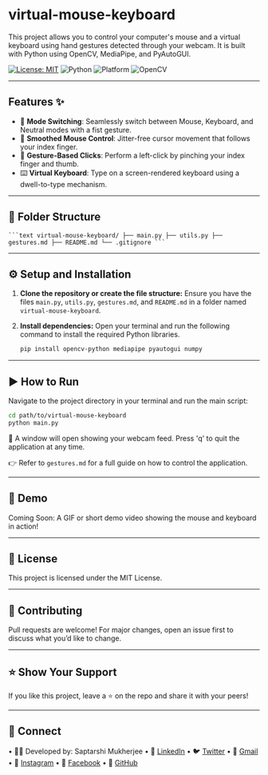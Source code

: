 # virtual-mouse-keyboard

This project allows you to control your computer's mouse and a virtual keyboard using hand gestures detected through your webcam. It is built with Python using OpenCV, MediaPipe, and PyAutoGUI.

[![License: MIT](https://img.shields.io/badge/License-MIT-yellow.svg)](LICENSE)
![Python](https://img.shields.io/badge/Python-3.7%2B-blue)
![Platform](https://img.shields.io/badge/Platform-Windows%7CLinux-lightgrey)
![OpenCV](https://img.shields.io/badge/OpenCV-4.5%2B-brightgreen)

---

## Features ✨

* 🧠 **Mode Switching**: Seamlessly switch between Mouse, Keyboard, and Neutral modes with a fist gesture.
* 🎯 **Smoothed Mouse Control**: Jitter-free cursor movement that follows your index finger.
* 🤏 **Gesture-Based Clicks**: Perform a left-click by pinching your index finger and thumb.
* ⌨️ **Virtual Keyboard**: Type on a screen-rendered keyboard using a dwell-to-type mechanism.

---

## 📂 Folder Structure

<pre lang="markdown"><code>```text virtual-mouse-keyboard/ ├── main.py ├── utils.py ├── gestures.md ├── README.md └── .gitignore ```</code></pre>

---

## ⚙️ Setup and Installation

1.  **Clone the repository or create the file structure:**
    Ensure you have the files `main.py`, `utils.py`, `gestures.md`, and `README.md` in a folder named `virtual-mouse-keyboard`.

2.  **Install dependencies:**
    Open your terminal and run the following command to install the required Python libraries.
    ```bash
    pip install opencv-python mediapipe pyautogui numpy
    ```
---

## ▶️ How to Run

Navigate to the project directory in your terminal and run the main script:

```bash
cd path/to/virtual-mouse-keyboard
python main.py
```

📸 A window will open showing your webcam feed. 
Press 'q' to quit the application at any time. 

👉 Refer to `gestures.md` for a full guide on how to control the application.

---

## 📸 Demo
Coming Soon: A GIF or short demo video showing the mouse and keyboard in action!

---

## 📃 License
This project is licensed under the MIT License.

---

## 🙌 Contributing
Pull requests are welcome! For major changes, open an issue first to discuss what you’d like to change.

---

## ⭐ Show Your Support
If you like this project, leave a ⭐ on the repo and share it with your peers!

---

## 🔗 Connect
• 👨‍💻 Developed by: Saptarshi Mukherjee
• 💼 [LinkedIn](https://www.linkedin.com/in/saptarshi-mukherjee-096191263)
• 🐦 [Twitter](https://x.com/MukherjeeXii) 
• 📧 [Gmail](mailto:mukherjeesaptarshi289@gmail.com)
• 📸 [Instagram](https://www.instagram.com/saptarshi.mukherjee.31392?igsh=a3JjbW5kbGhmdHcw)
• 📘 [Facebook](https://www.facebook.com/saptarshi.mukherjee.31392?mibextid=ZbWKwL)
• 🐙 [GitHub](https://github.com/Sappymukherjee214)
